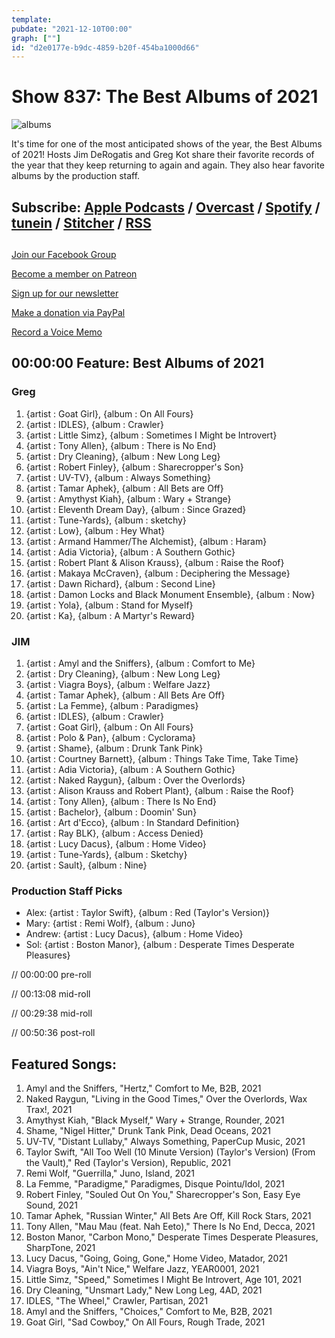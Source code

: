 ```yaml
---
template: 
pubdate: "2021-12-10T00:00"
graph: [""]
id: "d2e0177e-b9dc-4859-b20f-454ba1000d66"
---
```






# Show 837: The Best Albums of 2021

![albums](https://static.soundopinions.org/images/2021/sound-opinions-presents-the-best-albums-of-2021.jpeg)

It's time for one of the most anticipated shows of the year, the Best Albums of 2021! Hosts Jim DeRogatis and Greg Kot share their favorite records of the year that they keep returning to again and again. They also hear favorite albums by the production staff. 



## Subscribe: [Apple Podcasts](https://itunes.apple.com/us/podcast/sound-opinions/id94793843) / [Overcast](https://overcast.fm/itunes94793843/sound-opinions) / [Spotify](https://open.spotify.com/show/1kNR8YL7TBrQuRxDdS4wtU) / [tunein](https://tunein.com/podcasts/Music-Podcasts/Sound-Opinions-p60273/) / [Stitcher](http://www.stitcher.com/podcast/sound-opinions) / [RSS](https://feeds.simplecast.com/Nn6fjnB0)



## 

[Join our Facebook Group](https://bit.ly/3sivr9T)

[Become a member on Patreon](https://bit.ly/3slWZvc)

[Sign up for our newsletter](https://bit.ly/3eEvRnG)

[Make a donation via PayPal](https://bit.ly/3dmt9lU)

[Record a Voice Memo](https://bit.ly/2RyD5Ah)



## 00:00:00 Feature: Best Albums of 2021


### Greg

1. {artist : Goat Girl}, {album : On All Fours}
2. {artist : IDLES}, {album : Crawler}
3. {artist : Little Simz}, {album : Sometimes I Might be Introvert}
4. {artist : Tony Allen}, {album : There is No End}
5. {artist : Dry Cleaning}, {album : New Long Leg}
6. {artist : Robert Finley}, {album : Sharecropper's Son}
7. {artist : UV-TV}, {album : Always Something}
8. {artist : Tamar Aphek}, {album : All Bets are Off}
9. {artist : Amythyst Kiah}, {album : Wary + Strange}
10. {artist : Eleventh Dream Day}, {album : Since Grazed}
11. {artist : Tune-Yards}, {album : sketchy}
12. {artist : Low}, {album : Hey What}
13. {artist : Armand Hammer/The Alchemist}, {album : Haram}
14. {artist : Adia Victoria}, {album : A Southern Gothic}
15. {artist : Robert Plant & Alison Krauss}, {album : Raise the Roof}
16. {artist : Makaya McCraven}, {album : Deciphering the Message}
17. {artist : Dawn Richard}, {album : Second Line}
18. {artist : Damon Locks and Black Monument Ensemble}, {album : Now}
19. {artist : Yola}, {album : Stand for Myself}
20. {artist : Ka}, {album : A Martyr's Reward}


### JIM

1. {artist : Amyl and the Sniffers}, {album : Comfort to Me}
2. {artist : Dry Cleaning}, {album : New Long Leg}
3. {artist : Viagra Boys}, {album : Welfare Jazz}
4. {artist : Tamar Aphek}, {album : All Bets Are Off}
5. {artist : La Femme}, {album : Paradigmes}
6. {artist : IDLES}, {album : Crawler}
7. {artist : Goat Girl}, {album : On All Fours}
8. {artist : Polo & Pan}, {album : Cyclorama}
9. {artist : Shame}, {album : Drunk Tank Pink}
10. {artist : Courtney Barnett}, {album : Things Take Time, Take Time}
11. {artist : Adia Victoria}, {album : A Southern Gothic}
12. {artist : Naked Raygun}, {album : Over the Overlords}
13. {artist : Alison Krauss and Robert Plant}, {album : Raise the Roof}
14. {artist : Tony Allen}, {album : There Is No End}
15. {artist : Bachelor}, {album : Doomin' Sun}
16. {artist : Art d'Ecco}, {album : In Standard Definition}
17. {artist : Ray BLK}, {album : Access Denied}
18. {artist : Lucy Dacus}, {album : Home Video}
19. {artist : Tune-Yards}, {album : Sketchy}
20. {artist : Sault}, {album : Nine}


### Production Staff Picks

- Alex: {artist : Taylor Swift}, {album : Red (Taylor's Version)}
- Mary: {artist : Remi Wolf}, {album : Juno}
- Andrew: {artist : Lucy Dacus}, {album : Home Video}
- Sol: {artist : Boston Manor}, {album : Desperate Times Desperate Pleasures}

// 00:00:00 pre-roll

// 00:13:08 mid-roll

// 00:29:38 mid-roll

// 00:50:36 post-roll



## Featured Songs:

1. Amyl and the Sniffers, "Hertz," Comfort to Me, B2B, 2021
2. Naked Raygun, "Living in the Good Times," Over the Overlords, Wax Trax!, 2021
3. Amythyst Kiah, "Black Myself," Wary + Strange, Rounder, 2021
4. Shame, "Nigel Hitter," Drunk Tank Pink, Dead Oceans, 2021
5. UV-TV, "Distant Lullaby," Always Something, PaperCup Music, 2021
6. Taylor Swift, "All Too Well (10 Minute Version) (Taylor's Version) (From the Vault)," Red (Taylor's Version), Republic, 2021
7. Remi Wolf, "Guerrilla," Juno, Island, 2021
8. La Femme, "Paradigme," Paradigmes, Disque Pointu/Idol, 2021
9. Robert Finley, "Souled Out On You," Sharecropper's Son, Easy Eye Sound, 2021
10. Tamar Aphek, "Russian Winter," All Bets Are Off, Kill Rock Stars, 2021
11. Tony Allen, "Mau Mau (feat. Nah Eeto)," There Is No End, Decca, 2021
12. Boston Manor, "Carbon Mono," Desperate Times Desperate Pleasures, SharpTone, 2021
13. Lucy Dacus, "Going, Going, Gone," Home Video, Matador, 2021
14. Viagra Boys, "Ain't Nice," Welfare Jazz, YEAR0001, 2021
15. Little Simz, "Speed," Sometimes I Might Be Introvert, Age 101, 2021
16. Dry Cleaning, "Unsmart Lady," New Long Leg, 4AD, 2021
17. IDLES, "The Wheel," Crawler, Partisan, 2021
18. Amyl and the Sniffers, "Choices," Comfort to Me, B2B, 2021
19. Goat Girl, "Sad Cowboy," On All Fours, Rough Trade, 2021